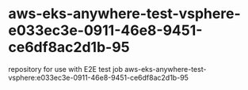 # aws-eks-anywhere-test-vsphere-e033ec3e-0911-46e8-9451-ce6df8ac2d1b-95
repository for use with E2E test job aws-eks-anywhere-test-vsphere:e033ec3e-0911-46e8-9451-ce6df8ac2d1b-95

